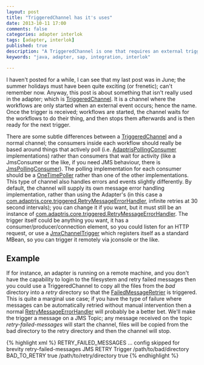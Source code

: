 ```yaml
---
layout: post
title: "TriggeredChannel has it's uses"
date: 2013-10-11 17:00
comments: false
categories: adapter interlok
tags: [adapter, interlok]
published: true
description: "A TriggeredChannel is one that requires an external trigger"
keywords: "java, adapter, sap, integration, interlok"

---
```


I haven't posted for a while, I can see that my last post was in June; the summer holidays must have been quite exciting (or frenetic); can't remember now. Anyway, this post is about something that isn't really used in the adapter; which is [TriggeredChannel][]. It is a channel where the workflows are only started when an external event occurs; hence the name. Once the trigger is received; workflows are started, the channel waits for the workflows to do their thing, and then stops them afterwards and is then ready for the next trigger.

<!-- more -->

There are some subtle differences between a [TriggeredChannel][] and a normal channel; the consumers inside each workflow should really be based around things that actively poll (i.e. [AdaptrisPollingConsumer][] implementations) rather than consumers that wait for activity (like a JmsConsumer or the like, if you need JMS behaviour, there is [JmsPollingConsumer][]). The polling implementation for each consumer should be a [OneTimePoller][] rather than one of the other implementations. This type of channel also handles errors and events slightly differently. By default, the channel will supply its own message error handling implementation, rather than using the Adapter's (in this case a [com.adaptris.core.triggered.RetryMessageErrorHandler][], infinite retries at 30 second intervals); you can change it if you want, but it must still be an instance of [com.adaptris.core.triggered.RetryMessageErrorHandler][]. The trigger itself could be anything you want, it has a consumer/producer/connection element, so you could listen for an HTTP request, or use a [JmxChannelTrigger][] which registers itself as a standard MBean, so you can trigger it remotely via jconsole or the like.

## Example ##

If for instance, an adapter is running on a remote machine, and you don't have the capability to login to the filesystem and retry failed messages then you could use a TriggeredChannel to copy all the files from the _bad_ directory into a _retry_ directory so that the [FailedMessageRetrier][] is triggered. This is quite a marginal use case; if you have the type of failure where messages can be automatically retried without manual intervention then a normal [RetryMessageErrorHandler][] will probably be a better bet. We'll make the trigger a message on a JMS Topic; any message received on the topic _retry-failed-messages_ will start the channel, files will be copied from the bad directory to the retry directory and then the channel will stop.

{% highlight xml %}
<channel xsi:type="java:com.adaptris.core.triggered.TriggeredChannel">
  <unique-id>RETRY_FAILED_MESSAGES</unique-id>
  <trigger>
    <connection xsi:type="java:com.adaptris.core.jms.PasConnection">
       ... config skipped for brevity
    </connection>
    <consumer xsi:type="java:com.adaptris.core.jms.PasConsumer">
      <destination xsi:type="java:com.adaptris.core.ConfiguredConsumeDestination">
        <destination>retry-failed-messages</destination>
        <configured-thread-name>JMS RETRY Trigger</configured-thread-name>
      </destination>
    </consumer>
  </trigger>
  <consume-connection xsi:type="java:com.adaptris.core.NullConnection" />
  <produce-connection xsi:type="java:com.adaptris.core.NullConnection" />
  <workflow-list>
    <workflow xsi:type="java:com.adaptris.core.StandardWorkflow">
      <consumer xsi:type="java:com.adaptris.core.fs.FsConsumer">
        <destination xsi:type="java:com.adaptris.core.ConfiguredConsumeDestination">
          <destination>/path/to/bad/directory</destination>
          <configured-thread-name>BAD_TO_RETRY</configured-thread-name>
        </destination>
        <poller xsi:type="java:com.adaptris.core.triggered.OneTimePoller">
        <create-dirs>true</create-dirs>
      </consumer>
      <service-collection xsi:type="java:com.adaptris.core.ServiceList"/>
      <producer xsi:type="java:com.adaptris.core.fs.FsProducer">
        <destination xsi:type="java:com.adaptris.core.ConfiguredProduceDestination">
          <destination>/path/to/retry/directory</destination>
        </destination>
        <create-dirs>true</create-dirs>
      </producer>
    </workflow>
  </workflow-list>
</channel>
{% endhighlight %}

[TriggeredChannel]: http://development.adaptris.net/javadocs/v2-snapshot/com/adaptris/core/triggered/TriggeredChannel.html
[AdaptrisPollingConsumer]: http://development.adaptris.net/javadocs/v2-snapshot/com/adaptris/core/AdaptrisPollingConsumer.html
[JmsPollingConsumer]: http://development.adaptris.net/javadocs/v2-snapshot/com/adaptris/core/jms/JmsPollingConsumer.html
[OneTimePoller]: http://development.adaptris.net/javadocs/v2-snapshot/com/adaptris/core/triggered/OneTimePoller.html
[FailedMessageRetrier]: http://development.adaptris.net/javadocs/v2-snapshot/com/adaptris/core/FailedMessageRetrier.html
[RetryMessageErrorHandler]: http://development.adaptris.net/javadocs/v2-snapshot/com/adaptris/core/RetryMessageErrorHandler.html
[com.adaptris.core.triggered.RetryMessageErrorHandler]: http://development.adaptris.net/javadocs/v2-snapshot/com/adaptris/core/triggered/RetryMessageErrorHandler.html
[JmxChannelTrigger]: http://development.adaptris.net/javadocs/v2-snapshot/com/adaptris/core/triggered/JmxChannelTrigger.html
